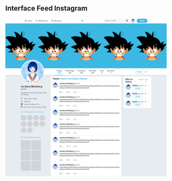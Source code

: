 ## Interface Feed Instagram 

![instagram](https://github.com/jordanamomberg/interface-twitter/blob/master/blob/twitter.png?raw=true)
